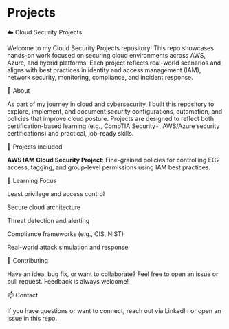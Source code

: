 # Projects
☁️ Cloud Security Projects

Welcome to my Cloud Security Projects repository! This repo showcases hands-on work focused on securing cloud environments across AWS, Azure, and hybrid platforms. Each project reflects real-world scenarios and aligns with best practices in identity and access management (IAM), network security, monitoring, compliance, and incident response.

🔐 About

As part of my journey in cloud and cybersecurity, I built this repository to explore, implement, and document security configurations, automation, and policies that improve cloud posture. Projects are designed to reflect both certification-based learning (e.g., CompTIA Security+, AWS/Azure security certifications) and practical, job-ready skills.

🧰 Projects Included

**AWS IAM Cloud Security Project**: Fine-grained policies for controlling EC2 access, tagging, and group-level permissions using IAM best practices.

🧠 Learning Focus

Least privilege and access control

Secure cloud architecture

Threat detection and alerting

Compliance frameworks (e.g., CIS, NIST)

Real-world attack simulation and response

🙌 Contributing

Have an idea, bug fix, or want to collaborate? Feel free to open an issue or pull request. Feedback is always welcome!

📫 Contact

If you have questions or want to connect, reach out via LinkedIn or open an issue in this repo.
